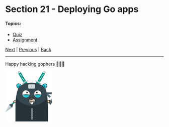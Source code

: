# Section 21 - Deploying Go apps

#### Topics:

- [Quiz](https://github.com/steevehook/udemy-go101/blob/master/section_21-deploying-go-apps/quiz)
- [Assignment](https://github.com/steevehook/udemy-go101/blob/master/section_21-deploying-go-apps/assignment)

[Next](https://github.com/steevehook/udemy-go101/blob/master/section_22-go-best-practices) |
[Previous](https://github.com/steevehook/udemy-go101/blob/master/section_20-debugging) |
[Back](https://github.com/steevehook/udemy-go101)

---

Happy hacking gophers 🚀🚀🚀

<img src="https://github.com/steevehook/udemy-go101/raw/master/udemy-go101.svg?sanitize=true" width="150px"/>
